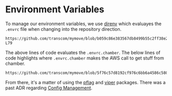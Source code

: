 # Environment Variables

To manage our environment variables, we use [direnv](https://direnv.net/) which evaluayes the `.envrc` file when changing into the repository direction.

```shell reference
https://github.com/transcom/mymove/blob/b059c86e383567db8499b55c2ff38e2ea0655983/.envrc#L51-L79
```

The above lines of code evaluates the `.envrc.chamber`.
The below lines of code highlights where `.envrc.chamber` makes the AWS call to get stuff from chamber.

```shell reference
https://github.com/transcom/mymove/blob/5f76c57d8192cf976c6bb6a4586c580384afe1ca/.envrc.chamber.template#L15
```

From there, it's a matter of using the [pflag](https://pkg.go.dev/github.com/spf13/pflag) and [viper](https://pkg.go.dev/github.com/spf13/viper) packages. There was a past ADR regarding [Config Management](/docs/adrs/0028-config-management.md).
